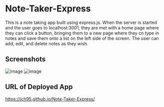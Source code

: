 # Note-Taker-Express
This is a note taking app built using express.js. When the server is started and the user goes to localhost:3001,
they are met with a home page where they can click a button, bringing them to a new page where they cn type in notes
and save them onto a list on the left side of the screen. The user can add, edit, and delete notes as they wish.

## Screenshots
![image](https://user-images.githubusercontent.com/94874020/160255961-0e8752c9-a5df-4e76-804b-ee09f844d34e.png)
![image](https://user-images.githubusercontent.com/94874020/160255998-89e55f92-9fc0-45e7-bace-9b66eebc0737.png)

## URL of Deployed App
https://jch95.github.io/Note-Taker-Express/

